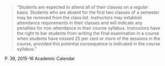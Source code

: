 > “Students are expected to attend all of their classes on a regular basis. Students who are absent for the first two classes of a semester may be removed from the class list. Instructors may establish attendance requirements in their classes and will indicate any penalties for non-attendance in their course syllabus. Instructors have the right to bar students from writing the final examination in a course when students have missed 25 per cent or more of the sessions in the course, provided this potential consequence is indicated in the course syllabus.”

P. 39, 2015-16 Academic Calendar

